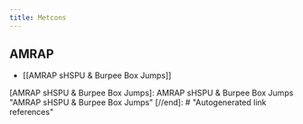 ```yaml
---
title: Metcons
---
```


## AMRAP

- [[AMRAP sHSPU & Burpee Box Jumps]]

[//begin]: # "Autogenerated link references for markdown compatibility"
[AMRAP sHSPU & Burpee Box Jumps]: AMRAP sHSPU & Burpee Box Jumps "AMRAP sHSPU & Burpee Box Jumps"
[//end]: # "Autogenerated link references"